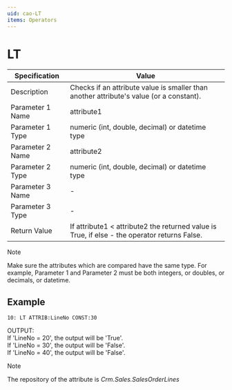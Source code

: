 ```yaml
---
uid: cao-LT
items: Operators
---
```


# LT 

| Specification         | Value                                                        |
| --------------------- | ------------------------------------------------------------ |
| Description           | Checks if an attribute value is smaller than another attribute's value (or a constant).          |
| Parameter 1 Name      | attribute1                                                        |
| Parameter 1 Type      | numeric (int, double, decimal) or datetime type                                    |
| Parameter 2 Name      | attribute2                                                           |
| Parameter 2 Type      | numeric (int, double, decimal) or datetime type                                                            |
| Parameter 3 Name      | -                                                            |
| Parameter 3 Type      | -                                                            |
| Return Value          | If attribute1 < attribute2 the returned value is True, if else - the operator returns False.                                                          |

> [!NOTE]
> 
> Make sure the attributes which are compared have the same type. For example, Parameter 1 and Parameter 2 must be both integers, or doubles, or decimals, or datetime.

## Example

```      
10: LT ATTRIB:LineNo CONST:30   
```
OUTPUT: 
<br/>If 'LineNo = 20', the output will be 'True'.
<br/>If 'LineNo = 30', the output will be 'False'.
<br/>If 'LineNo = 40', the output will be 'False'.


> [!NOTE]
> 
> The repository of the attribute is *Crm.Sales.SalesOrderLines*
